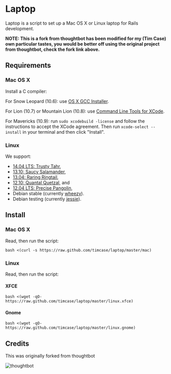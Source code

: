 Laptop
======

Laptop is a script to set up a Mac OS X or Linux laptop for Rails
development. 

**NOTE: This is a fork from thoughtbot has been modified for
my (Tim Case) own particular tastes, you would be better off using the
original project from thoughtbot, check the fork link above.**


Requirements
------------

### Mac OS X

Install a C compiler:

For Snow Leopard (10.6): use [OS X GCC
Installer](https://github.com/kennethreitz/osx-gcc-installer/).

For Lion (10.7) or Mountain Lion (10.8): use [Command Line Tools for
XCode](https://developer.apple.com/downloads/index.action).

For Mavericks (10.9): run `sudo xcodebuild -license` and follow the instructions
to accept the XCode agreement.  Then run `xcode-select --install` in your
terminal and then click "Install".

### Linux

We support:

* [14.04 LTS: Trusty Tahr](https://wiki.ubuntu.com/TrustyTahr/ReleaseNotes),
* [13.10: Saucy Salamander](https://wiki.ubuntu.com/SaucySalamander/ReleaseNotes),
* [13.04: Raring Ringtail](https://wiki.ubuntu.com/RaringRingtail/ReleaseNotes),
* [12.10: Quantal Quetzal](https://wiki.ubuntu.com/QuantalQuetzal/ReleaseNotes), and
* [12.04 LTS: Precise Pangolin](https://wiki.ubuntu.com/PrecisePangolin/ReleaseNotes),
* Debian stable (currently [wheezy](http://www.debian.org/releases/stable/)).
* Debian testing (currently [jessie](http://www.debian.org/releases/testing/)).

Install
-------

### Mac OS X

Read, then run the script:

    bash <(curl -s https://raw.github.com/timcase/laptop/master/mac)

### Linux

Read, then run the script:

#### XFCE

    bash <(wget -qO- https://raw.github.com/timcase/laptop/master/linux.xfce)

#### Gnome
    bash <(wget -qO- https://raw.github.com/timcase/laptop/master/linux.gnome)

Credits
-------
This was originally forked from thoughtbot

![thoughtbot](http://thoughtbot.com/assets/tm/logo.png)

